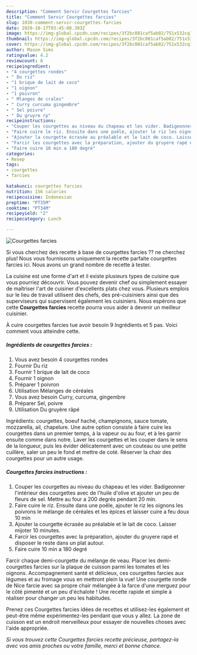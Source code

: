```yaml
---
description: "Comment Servir Courgettes farcies"
title: "Comment Servir Courgettes farcies"
slug: 1030-comment-servir-courgettes-farcies
date: 2020-10-17T03:45:08.393Z
image: https://img-global.cpcdn.com/recipes/3f2bc081caf5ab02/751x532cq70/courgettes-farcies-photo-principale-de-la-recette.jpg
thumbnail: https://img-global.cpcdn.com/recipes/3f2bc081caf5ab02/751x532cq70/courgettes-farcies-photo-principale-de-la-recette.jpg
cover: https://img-global.cpcdn.com/recipes/3f2bc081caf5ab02/751x532cq70/courgettes-farcies-photo-principale-de-la-recette.jpg
author: Mason Sims
ratingvalue: 4.2
reviewcount: 8
recipeingredient:
- "4 courgettes rondes"
- " Du riz"
- "1 brique de lait de coco"
- "1 oignon"
- "1 poivron"
- " Mlanges de crales"
- " Curry curcuma gingembre"
- " Sel poivre"
- " Du gruyre rp"
recipeinstructions:
- "Couper les courgettes au niveau du chapeau et les vider. Badigeonner l&#39;intérieur des courgettes avec de l&#39;huile d&#39;olive et ajouter un peu de fleurs de sel. Mettre au four a 200 degrés pendant 20 min."
- "Faire cuire le riz. Ensuite dans une poêle, ajouter le riz les oignons les poivrons le mélange de céréales et les épices et laisser cuire a feu doux 10 min"
- "Ajouter la courgette écrasée au préalable et le lait de coco. Laisser mijoter 10 minutes."
- "Farcir les courgettes avec la préparation, ajouter du gruyere rapé et disposer le reste dans un plat autour."
- "Faire cuire 10 min a 180 degré"
categories:
- Resep
tags:
- courgettes
- farcies

katakunci: courgettes farcies 
nutrition: 156 calories
recipecuisine: Indonesian
preptime: "PT35M"
cooktime: "PT34M"
recipeyield: "2"
recipecategory: Lunch

---
```



![Courgettes farcies](https://img-global.cpcdn.com/recipes/3f2bc081caf5ab02/751x532cq70/courgettes-farcies-photo-principale-de-la-recette.jpg)

Si vous cherchez des recette à base de courgettes farcies ?? ne cherchez plus! Nous vous fournissons uniquement la recette parfaite courgettes farcies ici. Nous avons un grand nombre de recette à tester.

La cuisine est une forme d'art et il existe plusieurs types de cuisine que vous pourriez découvrir. Vous pouvez devenir chef ou simplement essayer de maîtriser l'art de cuisiner d'excellents plats chez vous. Plusieurs emplois sur le lieu de travail utilisent des chefs, des pré-cuisiniers ainsi que des superviseurs qui supervisent également les cuisiniers. Nous espérons que cette <strong> Courgettes farcies </strong> recette pourra vous aider à devenir un meilleur cuisinier.

<!--inarticleads1-->

À cuire courgettes farcies tue avoir besoin 9 Ingrédients et 5 pas. Voici comment vous atteindre cette.

##### Ingrédients de courgettes farcies :

1. Vous avez besoin 4 courgettes rondes
1. Fournir  Du riz
1. Fournir 1 brique de lait de coco
1. Fournir 1 oignon
1. Préparer 1 poivron
1. Utilisation  Mélanges de céréales
1. Vous avez besoin  Curry, curcuma, gingembre
1. Préparer  Sel, poivre
1. Utilisation  Du gruyère râpé


Ingrédients: courgettes, boeuf haché, champignons, sauce tomate, mozzarella, ail, chapelure. Une autre option consiste à faire cuire les courgettes dans un premier temps, à la vapeur ou au four, et à les garnir ensuite comme dans notre. Laver les courgettes et les couper dans le sens de la longueur, puis les évider délicatement avec un couteau ou une petite cuillère, saler un peu le fond et mettre de coté. Réserver la chair des courgettes pour un autre usage. 

<!--inarticleads2-->

##### Courgettes farcies instructions :

1. Couper les courgettes au niveau du chapeau et les vider. Badigeonner l&#39;intérieur des courgettes avec de l&#39;huile d&#39;olive et ajouter un peu de fleurs de sel. Mettre au four a 200 degrés pendant 20 min.
1. Faire cuire le riz. Ensuite dans une poêle, ajouter le riz les oignons les poivrons le mélange de céréales et les épices et laisser cuire a feu doux 10 min
1. Ajouter la courgette écrasée au préalable et le lait de coco. Laisser mijoter 10 minutes.
1. Farcir les courgettes avec la préparation, ajouter du gruyere rapé et disposer le reste dans un plat autour.
1. Faire cuire 10 min a 180 degré


Farcir chaque demi-courgette du mélange de veau. Placer les demi-courgettes farcies sur la plaque de cuisson parmi les tomates et les oignons. Accompagnement santé et délicieux, ces courgettes farcies aux légumes et au fromage vous en mettront plein la vue! Une courgette ronde de Nice farcie avec sa propre chair mélangée à la farce d&#39;une merguez pour le côté pimenté et un peu d&#39;échalote ! Une recette rapide et simple à réaliser pour changer un peu les habitudes. 

<!--inarticleads1-->

<p>
Prenez ces Courgettes farcies idées de recettes et utilisez-les également et peut-être même expérimentez-les pendant que vous y allez. La zone de cuisson est un endroit merveilleux pour essayer de nouvelles choses avec l'aide appropriée.
</p>

<p>
<i>Si vous trouvez cette Courgettes farcies recette précieuse, partagez-la avec vos amis proches ou votre famille, merci et bonne chance.</i>
</p>
